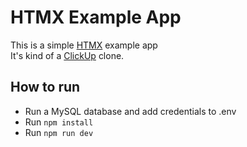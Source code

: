 # HTMX Example App

This is a simple [HTMX](https://htmx.org/) example app <br>
It's kind of a [ClickUp](https://clickup.com/) clone.

## How to run

- Run a MySQL database and add credentials to .env
- Run ```npm install```
- Run ```npm run dev```
